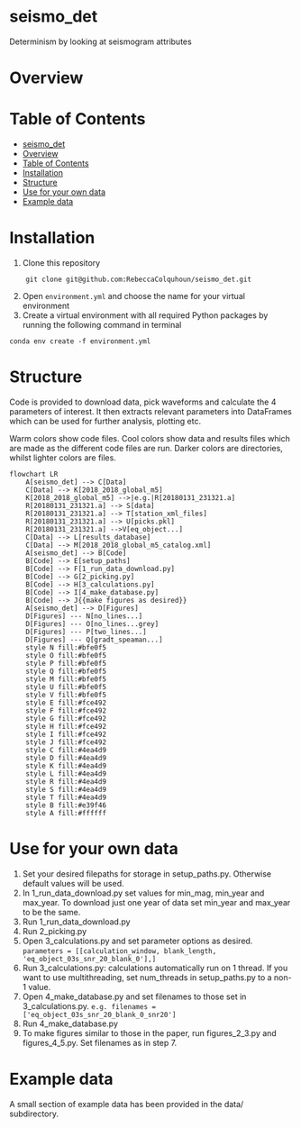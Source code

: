 # seismo_det
Determinism by looking at seismogram attributes

# Overview

# Table of Contents

- [seismo\_det](#seismo_det)
- [Overview](#overview)
- [Table of Contents](#table-of-contents)
- [Installation](#installation)
- [Structure](#structure)
- [Use for your own data](#use-for-your-own-data)
- [Example data](#example-data)




# Installation

1. Clone this repository
```
    git clone git@github.com:RebeccaColquhoun/seismo_det.git
```
2. Open `environment.yml` and choose the name for your virtual environment
3. Create a virtual environment with all required Python packages by running the following command in terminal
```
conda env create -f environment.yml
```

# Structure

Code is provided to download data, pick waveforms and calculate the 4 parameters of interest. It then extracts relevant parameters into DataFrames which can be used for further analysis, plotting etc.

Warm colors show code files. Cool colors show data and results files which are made as the different code files are run.
Darker colors are directories, whilst lighter colors are files.

```mermaid
flowchart LR
    A[seismo_det] --> C[Data]
    C[Data] --> K[2018_2018_global_m5]
    K[2018_2018_global_m5] -->|e.g.|R[20180131_231321.a]
    R[20180131_231321.a] --> S[data]
    R[20180131_231321.a] --> T[station_xml_files]
    R[20180131_231321.a] --> U[picks.pkl]
    R[20180131_231321.a] -->V[eq_object...]
    C[Data] --> L[results_database]
    C[Data] --> M[2018_2018_global_m5_catalog.xml]
    A[seismo_det] --> B[Code]
    B[Code] --> E[setup_paths]
    B[Code] --> F[1_run_data_download.py]
    B[Code] --> G[2_picking.py]
    B[Code] --> H[3_calculations.py]
    B[Code] --> I[4_make_database.py]
    B[Code] --> J{{make figures as desired}}
    A[seismo_det] --> D[Figures]
    D[Figures] --- N[no_lines...]
    D[Figures] --- O[no_lines...grey]
    D[Figures] --- P[two_lines...]
    D[Figures] --- Q[gradt_speaman...]
    style N fill:#bfe0f5
    style O fill:#bfe0f5
    style P fill:#bfe0f5
    style Q fill:#bfe0f5
    style M fill:#bfe0f5
    style U fill:#bfe0f5
    style V fill:#bfe0f5
    style E fill:#fce492
    style F fill:#fce492
    style G fill:#fce492
    style H fill:#fce492
    style I fill:#fce492
    style J fill:#fce492
    style C fill:#4ea4d9
    style D fill:#4ea4d9
    style K fill:#4ea4d9
    style L fill:#4ea4d9
    style R fill:#4ea4d9
    style S fill:#4ea4d9
    style T fill:#4ea4d9
    style B fill:#e39f46
    style A fill:#ffffff
```


# Use for your own data
1. Set your desired filepaths for storage in setup_paths.py. Otherwise default values will be used.
2. In 1_run_data_download.py set values for min_mag, min_year and max_year. To download just one year of data set min_year and max_year to be the same.
3. Run 1_run_data_download.py
4. Run 2_picking.py
5. Open 3_calculations.py and set parameter options as desired.
   ```parameters = [[calculation_window, blank_length, 'eq_object_03s_snr_20_blank_0'],]```
6. Run 3_calculations.py: calculations automatically run on 1 thread. If you want to use multithreading, set num_threads in setup_paths.py to a non-1 value.
7. Open 4_make_database.py and set filenames to those set in 3_calculations.py.
   ```e.g. filenames = ['eq_object_03s_snr_20_blank_0_snr20']```
8. Run 4_make_database.py
9. To make figures similar to those in the paper, run figures_2_3.py and figures_4_5.py. Set filenames as in step 7.

# Example data
A small section of example data has been provided in the data/ subdirectory.
